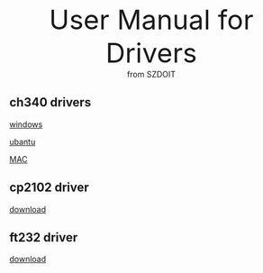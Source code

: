 <center> <font size=10> User Manual for Drivers </font></center>

<center> from SZDOIT </center>

## ch340 drivers

[windows](http://bbs.smartarduino.com/showthread.php?tid=2038)

[ubantu]()

[MAC](http://bbs.smartarduino.com/showthread.php?tid=2038)

## cp2102 driver

[download](https://cn.silabs.com/products/development-tools/software/usb-to-uart-bridge-vcp-drivers)

## ft232 driver

[download](https://github.com/SmartArduino/DOITWiKi/blob/master/ft232Driver.zip)